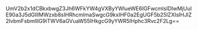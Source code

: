 UmV2b2x1dCBkxbwgZ3Jh6WFkYW4gVXByYWlueWE6IGFwcmlsIDIwMjUuIE90a3J5dGllIMWzxb8sIHRhcmlmaSwgcG9kxIHF0a2EgUGF5b25lZXIsIHJlZ2lvbmFsbmllIG9iTWV6aGVuaW55IHkgcG9yYWR5IHphc3Rvc2F2Lg==